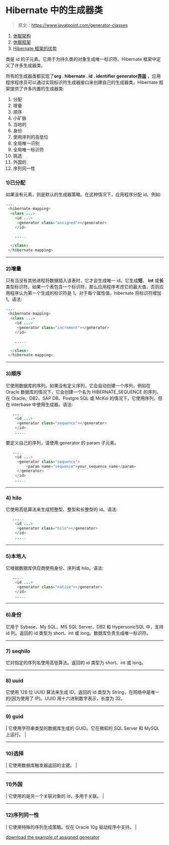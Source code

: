 # Hibernate 中的生成器类

> 原文：<https://www.javatpoint.com/generator-classes>

1.  [休眠架构](#)
2.  [休眠框架](#hibernateframework)
3.  [Hibernate 框架的优势](#hibernateframeworkadvantage)

<generator>类是 id 的子元素。它用于为持久类的对象生成唯一标识符。Hibernate 框架中定义了许多生成器类。</generator>

所有的生成器类都实现了**org . hibernate . id . identifier generator[界面](interface-in-java)** 。应用程序程序员可以通过实现标识符生成器接口来创建自己的生成器类。Hibernate 框架提供了许多内置的生成器类:

1.  分配
2.  增量
3.  顺序
4.  小矿脉
5.  当地的
6.  身份
7.  使用序列的高低位
8.  全局唯一识别
9.  全局唯一标识符
10.  挑选
11.  外国的
12.  序列同一性

### 1)已分配

如果没有<generator>元素，则是默认的生成器策略。在这种情况下，应用程序分配 id。例如:</generator>

```java
....
 <hibernate-mapping>
  <class ...>
    <id ...>
     <generator class="assigned"></generator>
    </id>

    .....

  </class>
 </hibernate-mapping>

```

* * *

### 2)增量

只有当没有其他进程将数据插入该表时，它才会生成唯一 id。它生成**短**、 **int** 或**长**类型标识符。如果一个表包含一个标识符，那么应用程序考虑它的最大值，否则应用程序认为第一个生成的标识符是 1。对于每个属性值，hibernate 将标识符增加 1。语法:

```java
....
 <hibernate-mapping>
  <class ...>
    <id ...>
     <generator class="increment"></generator>
    </id>

    .....

  </class>
 </hibernate-mapping>

```

* * *

### 3)顺序

它使用数据库的序列。如果没有定义序列，它会自动创建一个序列，例如在 Oracle 数据库的情况下，它会创建一个名为 HIBERNATE_SEQUENCE 的序列。在 Oracle、DB2、SAP DB、Postgre SQL 或 McKoi 的情况下，它使用序列，但在 interbase 中使用生成器。语法:

```java
   .....
    <id ...>
     <generator class="sequence"></generator>
    </id>
    .....

```

要定义自己的序列，请使用 generator 的 param 子元素。

```java
   .....
    <id ...>
     <generator class="sequence">
         <param name="sequence">your_sequence_name</param>
     </generator>
    </id>
    .....

```

* * *

### 4) hilo

它使用高低算法来生成短整型、整型和长整型的 id。语法:

```java
   .....
    <id ...>
     <generator class="hilo"></generator>
    </id>
    .....

```

* * *

### 5)本地人

它根据数据库供应商使用身份、序列或 hilo。语法:

```java
   .....
    <id ...>
     <generator class="native"></generator>
    </id>
    .....

```

* * *

### 6)身份

它用于 Sybase、My SQL、MS SQL Server、DB2 和 HypersonicSQL 中，支持 id 列。返回的 id 类型为 short、int 或 long。数据库负责生成唯一标识符。

* * *

### 7) seqhilo

它对指定的序列名使用高低算法。返回的 id 类型为 short、int 或 long。

* * *

### 8) uuid

它使用 128 位 UUID 算法来生成 ID。返回的 id 类型为 String，在网络中是唯一的(因为使用了 IP)。UUID 用十六进制数字表示，长度为 32。

* * *

### 9) guid

| 它使用字符串类型的数据库生成的 GUID。它在微软的 SQL Server 和 MySQL 上运行。 |

* * *

### 10)选择

| 它使用数据库触发器返回的主键。 |

* * *

### 11)外国

| 它使用的是另一个关联对象的 id，多用于<one-to-one>关联。</one-to-one> |

* * *

### 12)序列同一性

| 它使用特殊的序列生成策略。仅在 Oracle 10g 驱动程序中支持。 |

[download the example of assigned generator](src/hb/jtfirst.zip)